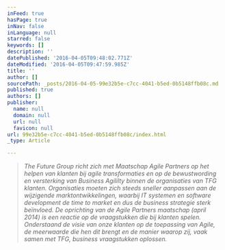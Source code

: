 ```yaml
---
inFeed: true
hasPage: true
inNav: false
inLanguage: null
starred: false
keywords: []
description: ''
datePublished: '2016-04-05T09:48:02.771Z'
dateModified: '2016-04-05T09:47:59.985Z'
title: ''
author: []
sourcePath: _posts/2016-04-05-99e32b5e-c7cc-4041-b5ed-0b5148ffb08c.md
published: true
authors: []
publisher:
  name: null
  domain: null
  url: null
  favicon: null
url: 99e32b5e-c7cc-4041-b5ed-0b5148ffb08c/index.html
_type: Article

---
```

> _The Future Group richt zich met Maatschap Agile Partners
> op het helpen van klanten bij agile transformaties
> en op de bewustwording en versterking van Business
> Agililty binnen de organisaties van TFG klanten.
> Organisaties moeten zich steeds sneller aanpassen aan
> de wijzigende marktontwikkelingen, waarbij IT systemen
> en software development de time to market en dus de
> business strategie sterk beïnvloed.
> De oprichting van de Agile Partners maatschap (april
> 2014) is een reactie op de vraagstukken die bij klanten
> spelen. Onderstaand de visie van onze klanten op de
> toepassing van Agile, de meerwaarde die hen dit brengt
> en de manier waarop zij, vaak samen met TFG, business
> vraagstukken oplossen._